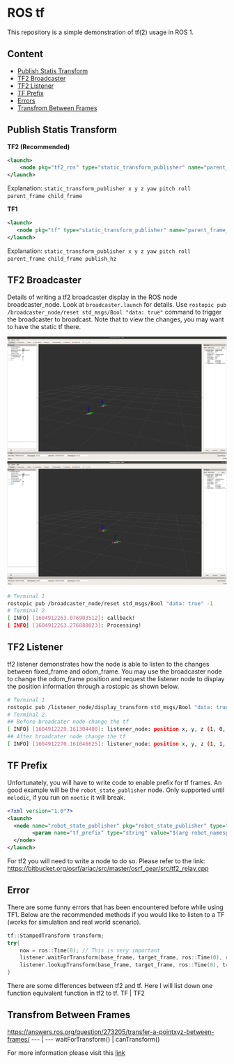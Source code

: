 # ROS tf

This repository is a simple demonstration of tf(2) usage in ROS 1.

## Content

- [Publish Statis Transform](#Publish-Statis-Transform)
- [TF2 Broadcaster](#TF2-Broadcaster)
- [TF2 Listener](#TF2-Listener)
- [TF Prefix](#TF-Prefix)
- [Errors](#Error)
- [Transfrom Between Frames](#Transfrom-Between-Frames)

## Publish Statis Transform

**TF2 (Recommended)**  
```xml
<launch>
    <node pkg="tf2_ros" type="static_transform_publisher" name="parent_frame_to_child_frame" args="1 0 0 0 0 0 parent_frame child_frame" />
</launch>
```
Explanation: `static_transform_publisher x y z yaw pitch roll parent_frame child_frame`

**TF1**  
```xml
<launch>
   <node pkg="tf" type="static_transform_publisher" name="parent_frame_to_child_frame" args="1 0 0 0 0 0 parent_frame child_frame 100" />
</launch>
```
Explanation: `static_transform_publisher x y z yaw pitch roll parent_frame child_frame publish_hz`

## TF2 Broadcaster

Details of writing a tf2 broadcaster display in the ROS node broadcaster_node. Look at `broadcaster.launch` for details. Use `rostopic pub /broadcaster_node/reset std_msgs/Bool "data: true"` command to trigger the broadcaster to broadcast. Note that to view the changes, you may want to have the static tf there.  

![before](images/before_broadcast.png) ![after](images/broadcast.png)

```bash
# Terminal 1
rostopic pub /broadcaster_node/reset std_msgs/Bool "data: true" -1
# Terminal 2
[ INFO] [1604912263.076903512]: callback!
[ INFO] [1604912263.276888023]: Processing!
```

## TF2 Listener

tf2 listener demonstrates how the node is able to listen to the changes between fixed_frame and odom_frame. You may use the broadcaster node to change the odom_frame position and request the listener node to display the position information through a rostopic as shown below.  

```bash
# Terminal 1
rostopic pub /listener_node/display_transform std_msgs/Bool "data: true" -1
# Terminal 2
## Before broadcater node change the tf
[ INFO] [1604912229.161304400]: listener_node: position x, y, z (1, 0, 0) x, y, z, w (0, 0, 0, 1)
## After broadcater node change the tf
[ INFO] [1604912270.161046625]: listener_node: position x, y, z (1, 1, 0) x, y, z, w (0, 0, 0, 1)
```

## TF Prefix

Unfortunately, you will have to write code to enable prefix for tf frames. An good example will be the `robot_state_publisher` node. Only supported until `melodic`, if you run on `noetic` it will break.

```xml
<?xml version="1.0"?>
<launch>
  <node name="robot_state_publisher" pkg="robot_state_publisher" type="robot_state_publisher">
        <param name="tf_prefix" type="string" value="$(arg robot_namespace)"/>
  </node>
</launch>
```

For tf2 you will need to write a node to do so. Please refer to the link: https://bitbucket.org/osrf/ariac/src/master/osrf_gear/src/tf2_relay.cpp  

## Error

There are some funny errors that has been encountered before while using TF1. Below are the recommended methods if you would like to listen to a TF (works for simulation and real world scenario).  
```cpp
tf::StampedTransform transform;
try{
    now = ros::Time(0); // This is very important
    listener.waitForTransform(base_frame, target_frame, ros::Time(0), ros::Duration(3.0));
    listener.lookupTransform(base_frame, target_frame, ros::Time(0), transform);
}
```

There are some differences between tf2 and tf. Here I will list down one function equivalent function in tf2 to tf.
TF | TF2 

## Transfrom Between Frames

https://answers.ros.org/question/273205/transfer-a-pointxyz-between-frames/
--- | ---
waitForTransform() | canTransform()

For more information please visit this [link](https://answers.ros.org/question/312648/could-not-find-waitfortransform-function-in-tf2-package-of-ros2/)
